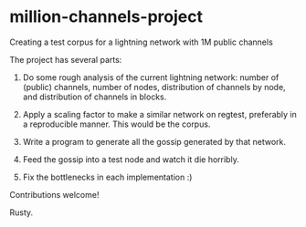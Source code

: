 # million-channels-project
Creating a test corpus for a lightning network with 1M public channels

The project has several parts:

1. Do some rough analysis of the current lightning network: number of
   (public) channels, number of nodes, distribution of channels by
   node, and distribution of channels in blocks.

2. Apply a scaling factor to make a similar network on regtest,
   preferably in a reproducible manner. This would be the corpus.

3. Write a program to generate all the gossip generated by that network.

4. Feed the gossip into a test node and watch it die horribly.

5. Fix the bottlenecks in each implementation :)

Contributions welcome!

Rusty.
